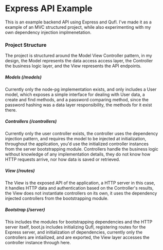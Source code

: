 # Express API Example
This is an example backend API using Express and Qufl.
I've made it as a example of an MVC structured project, while also experimenting with my own dependency injection
implmenetation.

### Project Structure
The project is structured around the Model View Controller pattern, in my design, the Model represents the data access access layer, the Controller the business logic layer, and the View represents the API endpoints.

##### Models (/models)
Currently only the node-pg implementation exists, and only includes a User model, which exposes a simple interface for
dealing with User data, a create and find methods, and a password comparing method, since the password hashing was a data layer responsibility, the methods for it exist there.

##### Controllers (/controllers)
Currently only the user controller exists, the controller uses the dependency injection pattern, and requires the model to be injected at initialization, throughout the application, you'd use the initialized controller instances from the server bootstrapping module. Controllers handle the business logic without knowledge of any implementation details, they do not know how HTTP requests arrive, nor how data is saved or retrieved.

##### View (/routes)
The View is the exposed API of the application, a HTTP server in this case, it handles HTTP data and authentication based on the Controller's results, the View does not instantiate controllers on its own, it uses the dependency injected controllers from the bootstrapping module.

##### Bootstrap (/server)
This includes the modules for bootstrapping dependencies and the HTTP server itself, boot.js includes initializing Qufl, registering routes for the Express server, and initialization of dependencies, currently only the controllers are intiailized, and are exported, the View layer accesses the controller instance through here.